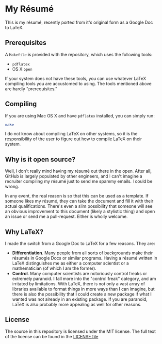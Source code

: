 # My Résumé

This is my résumé, recently ported from it's original form as a Google Doc to LaTeX.

## Prerequisites

A `Makefile` is provided with the repository, which uses the following tools:

- `pdflatex`
- OS X `open`

If your system does not have these tools, you can use whatever LaTeX compiling tools you are accustomed to using. The tools mentioned above are hardly "prerequisites."

## Compiling

If you are using Mac OS X and have `pdflatex` installed, you can simply run:
```bash
make
```

I do not know about compiling LaTeX on other systems, so it is the responsibility of the user to figure out how to compile LaTeX on their system.

## Why is it open source?

Well, I don't really mind having my résumé out there in the open. After all, GitHub is largely populated by other engineers, and I can't imagine a recruiter compiling my résumé just to send me spammy emails. I could be wrong.

In any event, the real reason is so that this can be used as a template. If someone likes my résumé, they can take the document and fill it with their actual qualifications.  There's even a slim possibility that someone will see an obvious improvement to this document (likely a stylistic thing) and open an issue or send me a pull-request. Either is wholly welcome.

## Why LaTeX?

I made the switch from a Google Doc to LaTeX for a few reasons. They are:

- **Differentiation**. Many people from all sorts of backgrounds make their résumés in Google Docs or similar programs. Having a résumé written in LaTeX distinguishes me as either a computer scientist or a mathematician (of which I am the former).
- **Control**. Many computer scientists are notoriously control freaks or extremely paranoid. I fall more into the "control freak" category, and am irritated by limitations. With LaTeX, there is not only a vast array of libraries available to format things in more ways than I can imagine, but there is also the possibility that I could create a new package if what I wanted was not already in an existing package. If you are paranoid, LaTeX is also probably more appealing as well for other reasons.

## License

The source in this repository is licensed under the MIT license. The full text of the license can be found in the [LICENSE file](/LICENSE)

